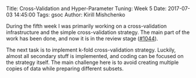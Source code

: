 Title: Cross-Validation and Hyper-Parameter Tuning: Week 5
Date: 2017-07-03 14:45:00
Tags: gsoc
Author: Kirill Mishchenko

During the fifth week I was primarily working on a cross-validation
infrastructure and the simple cross-validation strategy. The main part of the
work has been done, and now it is in the review stage
([#1044](https://github.com/mlpack/mlpack/pull/1044)).

The next task is to implement k-fold cross-validation strategy. Luckily, almost
all secondary stuff is implemented, and coding can be focused on the strategy
itself. The main challenge here is to avoid creating multiple copies of data
while preparing different subsets.
